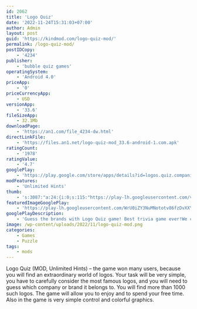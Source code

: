 ```yaml
---
id: 2062
title: 'Logo Quiz'
date: '2022-11-24T15:31:03+07:00'
author: Admin
layout: post
guid: 'https://kindmod.com/logo-quiz-mod/'
permalink: /logo-quiz-mod/
postIDCopy:
    - '4234'
publisher:
    - 'bubble quiz games'
operatingSystem:
    - 'Android 4.0'
priceApp:
    - '0'
priceCurrencyApp:
    - USD
versionApp:
    - '33.6'
fileSizeApp:
    - 32.1Mb
downloadPage:
    - 'https://an1.com/file_4234-dw.html'
directLinkFile:
    - 'https://files.an1.net/logo-quiz-mod_33.6-android-1.com.apk'
ratingCount:
    - '1978'
ratingValue:
    - '4.7'
googlePlay:
    - 'https://play.google.com/store/apps/details?id=logos.quiz.companies.game'
modFeatures:
    - 'Unlimited Hints'
thumb:
    - 's:3087:"a:24:{i:0;s:115:"https://play-lh.googleusercontent.com/vc9o1v0BQEZSUkp30UYFUyROPSq0EG4Q1Oy1Me_mkEvSkHeu-8vzfklBRYx7wmqEyTY=w526-h296";i:1;s:115:"https://play-lh.googleusercontent.com/nBqArf1QP3txqT-tKxeuv-rEdeIJtvZiztroaEbq2jwmfyl5WqwIYn-_VAglXRUvgyI=w526-h296";i:2;s:115:"https://play-lh.googleusercontent.com/08Yylnn9sU6VbO8kT6U3JF4h40kLwo0mUOtmud5Gw-JpC17WepMizKtEdGxx2EO2O18=w526-h296";i:3;s:114:"https://play-lh.googleusercontent.com/97_8TGYmFJ8F9vKX3kv8xjWhOuZlzy2hAUgxpVe4GTyAuGMuxz1y-SmLwomH4kX6WA=w526-h296";i:4;s:115:"https://play-lh.googleusercontent.com/2VxUdULyGNXk8FjPB5HUI-adeye5hOeYZQO0Z5tTyIn7JA4ZVsOwJk7rgQJUWPZI8vE=w526-h296";i:5;s:116:"https://play-lh.googleusercontent.com/n9MsELVEShYZlmRxXUNrbK2QGv-QlvwSXX3ebXvGs_LP25j0aoYS_diEH_EV8mF60Rb7=w526-h296";i:6;s:114:"https://play-lh.googleusercontent.com/zm5Fsf3WNhF-Cl9wxoVUzasRKw8iUAlg48EZRLz-3Wlj48svHjZdJGY2MknuyCxtOQ=w526-h296";i:7;s:114:"https://play-lh.googleusercontent.com/VC5aRHOp5OQW4isnWc0ibdy9KGQAJVWX36W___wjWBqCizTJi0JqevbPXWQdX2p5Pg=w526-h296";i:8;s:116:"https://play-lh.googleusercontent.com/eNJyNLOs4C8IUn4-M_Plh6odyCdV8u8wBWEwDMi_ssxBEitigthZTw1GM2_ideJoOQJs=w526-h296";i:9;s:114:"https://play-lh.googleusercontent.com/akR2Q6GjU3GsX7yMuq63w4Vdk7NJsSzIBv87SYmDTOyJw0vLMY1ipay3iWSoGwezWQ=w526-h296";i:10;s:115:"https://play-lh.googleusercontent.com/EPETPdnkHFmi1_eFJPyrdMNjuFwFog4MBXUBdU2JlrLsQXod2k_RE51uot1WDG91uPM=w526-h296";i:11;s:114:"https://play-lh.googleusercontent.com/opoCq4nlcv8kc2TDgFz_ICUjQfBIXoYIiBJOEeQR6nfA8w19W0ODwGZy2hICmIaVCg=w526-h296";i:12;s:115:"https://play-lh.googleusercontent.com/zJq69ynceZZB7zur6eEiMMclRE7VJpf6T27JNIW8PnxU9aaDPaLWeQEwAd422zaXGAI=w526-h296";i:13;s:115:"https://play-lh.googleusercontent.com/HJY6wEE__z5QKuKnGnSvsMPxWs55390iGk6_1_TpHs3IwMg43WzMKWawDYjko6pvuxs=w526-h296";i:14;s:114:"https://play-lh.googleusercontent.com/hevzv7kB7HkqIWMnNMFNCOIDdMRhYL6G1-JxRmtq1RJ4rLmUNUGUkbml5y2wMbrnlQ=w526-h296";i:15;s:114:"https://play-lh.googleusercontent.com/EocEOR89ylrUkHaLiT50SY0args9DoScwS9W-v45gR7mvx4TJjZcZIlgrDF_VsjmrQ=w526-h296";i:16;s:115:"https://play-lh.googleusercontent.com/8YjmW6rn67lu-Imi8J41QJ8F4V_7lILln4QmZSxETmjI-C0ifBRM3UV0r4e4MQJHazg=w526-h296";i:17;s:115:"https://play-lh.googleusercontent.com/AvKQVjtdsbZcfFY5EKMcQWVf4BV2ZDNGWei8XRUTnKSquZH5mRIOgJX03vOCTkDgkZM=w526-h296";i:18;s:115:"https://play-lh.googleusercontent.com/bBzxjaURYVjx4xeOfwoxvI-Pk2qrryUgD4ycg33_M0493dXqNE7nhxM5fLLsa6GdkwU=w526-h296";i:19;s:115:"https://play-lh.googleusercontent.com/xdtXV_x-GmfT9iY3F-CnSrdSPxPSX-VUQbT6IX8q8Bvk7rY4dngyRhZUs2tUEMObkyI=w526-h296";i:20;s:114:"https://play-lh.googleusercontent.com/obudpS-2g16F3HbgF-D7Bwfc8gSYHbOUwPeAgKXFMNwLlvp-sDq4agw_B-ixhz1Xrw=w526-h296";i:21;s:115:"https://play-lh.googleusercontent.com/5bUq227ANXZgsyH5h3Iww0niv3mEBqnS7UXKN1TXixC_rhg_KOtouStxfwfl89Im8-A=w526-h296";i:22;s:116:"https://play-lh.googleusercontent.com/4eifumY7ksuapcBTW4wD2xTFxDGJ96fBLfQrAPu6liRFBg7dPJWOPXsWdKW_a7GWNxKu=w526-h296";i:23;s:114:"https://play-lh.googleusercontent.com/YCf2z_YHHmYFG-9m2jAYACUhSDyN_gLiKmGdySaichlQ9wsJZXJL53xxZh6UxC6cqg=w526-h296";}";'
featuredImageGooglePlay:
    - 'https://play-lh.googleusercontent.com/WrU0iZY3NuMNototv86fzDvXXYpbPxHquNpn7qdZfXPA20AOxWgvDAfglSt3paJM_J0'
googlePlayDescription:
    - 'Guess the brands with Logo Quiz game! Best trivia game ever!We can see various brands logos every day and everywhere.On TV, walking along the street, in magazines ... simply everywhere!.'
image: /wp-content/uploads/2022/11/logo-quiz-mod.png
categories:
    - Games
    - Puzzle
tags:
    - mods
---
```


Logo Quiz (MOD, Unlimited Hints) – the game won many users, because you will find an extraordinary world of logos. Your task will be very simple, you have to carefully consider the most famous logos, and you will need to guess which company or brand it belongs to. You will find more than 1000 such logos. The game will allow you to enjoy and to spend your free time. Also in the game is very simple control and colorful graphics.
